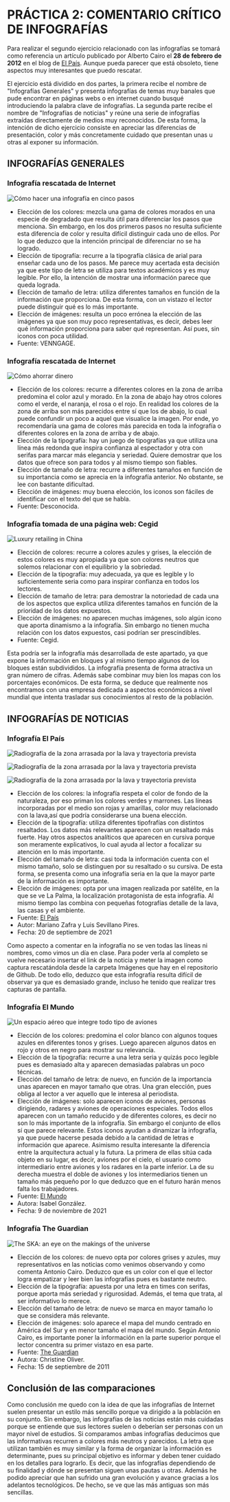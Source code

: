 # PRÁCTICA 2: COMENTARIO CRÍTICO DE INFOGRAFÍAS

Para realizar el segundo ejercicio relacionado con las infografías 
se tomará como referencia un artículo publicado por Alberto Cairo 
el **28 de febrero de 2012** en el blog de [El País](https://blogs.elpais.com/periodismo-con-futuro/2012/02/elegirgrafico.html). 
Aunque pueda parecer que está obsoleto, tiene aspectos muy 
interesantes que puedo rescatar. 

El ejercicio está dividido en dos partes, la primera recibe el 
nombre de "Infografías Generales" y presenta infografías de temas 
muy banales que pude encontrar en páginas webs o en internet 
cuando busqué introduciendo la palabra clave de 
infografías. La segunda parte recibe el nombre de "Infografías de 
noticias" y reúne una serie de infografías extraídas directamente 
de medios muy reconocidos. De esta forma, la intención de dicho 
ejercicio consiste en apreciar las diferencias de presentación, 
color y más concretamente cuidado que presentan unas u otras al 
exponer su información.

## INFOGRAFÍAS GENERALES

### Infografía rescatada de Internet

![Cómo hacer una infografía en cinco pasos](/imagenes/infografiageneral1.png)

- Elección de los colores: mezcla una gama de colores morados en 
una especie de degradado que resulta útil para diferenciar los 
pasos que menciona. Sin embargo, en los dos primeros pasos no 
resulta suficiente esta diferencia de color y resulta difícil 
distinguir cada uno de ellos. Por lo que deduzco que la intención 
principal de diferenciar no se ha logrado. 
- Elección de 
tipografía: recurre a la tipografía clásica de arial para enseñar 
cada uno de los pasos. Me parece muy acertada esta decisión ya que 
este tipo de letra se utiliza para textos académicos y es muy 
legible. Por ello, la intención de mostrar una información parece que queda lograda.
- Elección de tamaño de letra: utiliza diferentes tamaños 
en función de la información que proporciona. De esta forma, con 
un vistazo el lector puede distinguir qué es lo más importante. 
- Elección de imágenes: resulta un poco errónea la elección de las 
imágenes ya que son muy poco representativas, es decir, debes leer 
qué información proporciona para saber qué representan. Así pues, 
sin iconos con poca utilidad. 
- Fuente: VENNGAGE.

### Infografía rescatada de Internet

![Cómo ahorrar dinero](/imagenes/infografiageneral2.png)

- Elección de los colores: recurre a diferentes colores en la zona 
de arriba predomina el color azul y morado. En la zona de abajo 
hay otros colores como el verde, el naranja, el rosa o el rojo. En 
realidad los colores de la zona de arriba son más parecidos entre 
sí que los de abajo, lo cual puede confundir un poco a aquel que 
visualice la imagen. Por ende, yo recomendaría una gama de colores 
más parecida en toda la infografía o diferentes colores en la zona 
de arriba y de abajo. 
- Elección de la tipografía: hay un juego de 
tipografías ya que utiliza una línea más redonda que inspira 
confianza al espectador y otra con serifas para marcar más 
elegancia y seriedad. Quiere demostrar que los datos que ofrece 
son para todos y al mismo tiempo son fiables.
- Elección de tamaño de letra: recurre a diferentes 
tamaños en función de su importancia como se aprecia en la 
infografía anterior. No obstante, se lee con bastante dificultad. 
- Elección de imágenes: muy buena elección, los iconos son fáciles 
de identificar con el texto del que se habla. 
- Fuente: Desconocida.

### Infografía tomada de una página web: Cegid

![Luxury retailing in China](/imagenes/infografiageneral3.png)

- Elección de colores: recurre a colores azules y grises, la 
elección de estos colores es muy apropiada ya que son colores 
neutros que solemos relacionar con el equilibrio y la sobriedad.  
- Elección de la tipografía: muy adecuada, ya que es legible y lo 
suficientemente seria como para inspirar confianza en todos los 
lectores. 
- Elección de tamaño de letra: para demostrar la 
notoriedad de cada una de los aspectos que explica utiliza 
diferentes tamaños en función de la prioridad de los datos 
expuestos. 
- Elección de imágenes: no aparecen muchas imágenes, 
solo algún icono que aporta dinamismo a la infografía. Sin embargo 
no tienen mucha relación con los datos expuestos, casi podrían ser 
prescindibles. 
- Fuente: Cegid.

Esta podría ser la infografía más desarrollada de este apartado, 
ya que expone la información en bloques y al mismo tiempo algunos 
de los bloques están subdivididos. La infografía presenta de forma 
atractiva un gran número de cifras. Además sabe combinar muy bien 
los mapas con los porcentajes económicos. De esta forma, se deduce 
que realmente nos encontramos con una empresa dedicada a aspectos 
económicos a nivel mundial que intenta trasladar sus conocimientos 
al resto de la población.

## INFOGRAFÍAS DE NOTICIAS

### Infografía El País

![Radiografía de la zona arrasada por la lava y trayectoria prevista](/imagenes/captura1.png)

![Radiografía de la zona arrasada por la lava y trayectoria prevista](/imagenes/captura2.png) 

![Radiografía de la zona arrasada por la lava y trayectoria prevista](/imagenes/captura3.png)

- Elección de los colores: la infografía respeta el color de fondo 
de la naturaleza, por eso priman los colores verdes y marrones. 
Las líneas incorporadas por el medio son rojas y amarillas, color 
muy relacionado con la lava,así que podría considerarse una buena 
elección. 
- Elección de la tipografía: utiliza diferentes 
tipofrafías con distintos resaltados. Los datos más relevantes 
aparecen con un resaltado más fuerte. Hay otros aspectos 
analíticos que aparecen en cursiva porque son meramente 
explicativos, lo cual ayuda al lector a focalizar su atención en 
lo más importante. 
- Elección del tamaño de letra: casi toda la 
información cuenta con el mismo tamaño, solo se distinguen por su 
resaltado o su cursiva. De esta forma, se presenta como una 
infografía seria en la que la mayor parte de la información es 
importante. 
- Elección de imágenes: opta por una imagen realizada 
por satélite, en la que se ve La Palma, la localización 
protagonista de esta infografía. Al mismo tiempo las combina con 
pequeñas fotografías detalle de la lava, las casas y el ambiente. 
- Fuente: [El País](https://elpais.com/ciencia/2021-09-20/volcan-de-la-palma-por-donde-se-espera-que-avancen-las-lenguas-de-lava-hacia-el-mar.html)
- Autor: Mariano Zafra y Luis Sevillano Pires. 
- Fecha: 20 de septiembre de 2021

Como aspecto a comentar en la infografía no se ven todas las 
líneas ni nombres, como vimos un día en clase. Para poder verla al 
completo se vuelve necesario insertar el link de la noticia y 
meter la imagen como captura rescatándola desde la carpeta 
Imágenes que hay en el repositorio de Github. De todo ello, deduzco que esta infografía 
resulta difícil de observar ya que es demasiado grande, incluso he 
tenido que realizar tres capturas de pantalla.

 
### Infografía El Mundo

![Un espacio aéreo que integre todo tipo de aviones](/imagenes/infografianoticia2.jpeg)

- Elección de los colores: predomina el color blanco con algunos 
toques azules en diferentes tonos y grises. Luego aparecen algunos 
datos en rojo y otros en negro para mostrar su relevancia. 
- Elección de la tipografía: recurre a una letra seria y quizás 
poco legible pues es demasiado alta y aparecen demasiadas palabras 
un poco técnicas. 
- Elección del tamaño de letra: de nuevo, en 
función de la importancia unas aparecen en mayor tamaño que otras. 
Una gran elección, pues obliga al lector a ver aquello que le 
interesa al periodista. 
- Elección de imágenes: solo aparecen 
iconos de aviones, personas dirigiendo, radares y aviones de 
operaciones especiales. Todos ellos aparecen con un tamaño 
reducido y de diferentes colores, es decir no son lo más 
importante de la infografía. Sin embargo el conjunto de ellos sí 
que parece relevante. Estos iconos ayudan a dinamizar la 
infografía, ya que puede hacerse pesada debido a la cantidad de 
letras e información que aparece. Asimismo resulta interesante la 
diferencia entre la arquitectura actual y la futura. La primera de 
ellas sitúa cada objeto en su lugar, es decir, aviones por el 
cielo, el usuario como intermediario entre aviones y los radares 
en la parte inferior. La de su derecha muestra el doble de aviones 
y los intermediarios tienen un tamaño más pequeño por lo que 
deduzco que en el futuro harán menos falta los trabajadores. 
- Fuente: [El Mundo](https://www.elmundo.es/economia/2021/11/09/618967fafdddff90758b45b1.html) 
- Autora: Isabel González. 
- Fecha: 9 de noviembre de 2021



### Infografía The Guardian

![The SKA: an eye on the makings of the universe](/imagenes/infografianoticia3.png)

- Elección de los colores: de nuevo opta por colores grises y azules, muy representativos en las noticias como venimos observando y como 
comenta Antonio Cairo. Deduzco que es un color con el que el lector logra empatizar y leer bien las infografías pues es bastante neutro. 
- Elección de la tipografía: apuesta por una letra en times con serifas, porque aporta más seriedad y rigurosidad. Además, el tema que trata, al ser informativo lo merece. 
- Elección del tamaño de letra: de nuevo se marca en mayor tamaño lo que se considera más relevante. 
- Elección de imágenes: solo aparece el 
mapa del mundo centrado en América del Sur y en menor tamaño el mapa del mundo. Según Antonio Cairo, es importante poner la información en la 
parte superior porque el lector concentra su primer vistazo en esa parte. 
- Fuente: [The Guardian](https://www.theguardian.com/science) 
- Autora: Christine Oliver. 
- Fecha: 15 de septiembre de 2011


## Conclusión de las comparaciones

Como conclusión me quedo con la idea de que las infografías de Internet suelen presentar un estilo más sencillo porque va dirigido a la 
población en su conjunto. Sin embargo, las infografías de las noticias están más cuidadas porque se entiende que sus lectores suelen o 
deberían ser personas con un mayor nivel de estudios. Si comparamos ambas infografías deducimos que las informativas recurren a colores más 
neutros y parecidos. La letra que utilizan también es muy similar y la forma de organizar la información es determinante, pues su principal 
objetivo es informar y deben tener cuidado en los detalles para lograrlo. Es decir, que las infografías dependiendo de 
su finalidad y dónde se presentan siguen unas pautas u otras. Además he podido apreciar que han sufrido una gran evolución y avance gracias a los 
adelantos tecnológicos. De hecho, se ve que las más antiguas son más sencillas. 

